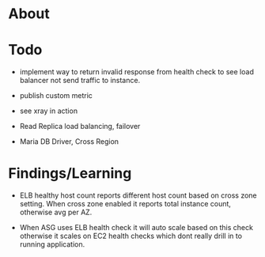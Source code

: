 # About




# Todo
* implement way to return invalid response from health check to 
see load balancer not send traffic to instance.

* publish custom metric

* see xray in action

* Read Replica load balancing, failover
* Maria DB Driver, Cross Region


# Findings/Learning
* ELB healthy host count reports different host count based on cross zone setting. 
When cross zone enabled it reports total instance count, otherwise avg per AZ.

* When ASG uses ELB health check it will auto scale based on this check otherwise
it scales on EC2 health checks which dont really drill in to running application.
